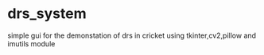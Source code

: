 # drs_system

simple gui for the demonstation of drs in cricket using tkinter,cv2,pillow and imutils module 
